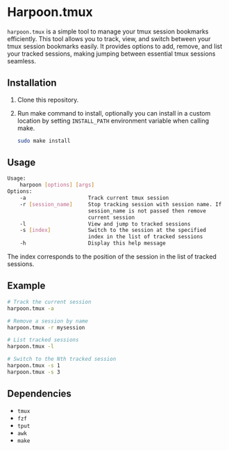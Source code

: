 # Harpoon.tmux

`harpoon.tmux` is a simple tool to manage your tmux session bookmarks
efficiently. This tool allows you to track, view, and switch between your tmux
session bookmarks easily. It provides options to add, remove, and list your
tracked sessions, making jumping between essential tmux sessions seamless.

## Installation

1. Clone this repository.
2. Run make command to install, optionally you can install in a custom location
by setting `INSTALL_PATH` environment variable when calling make.

   ```sh
   sudo make install
   ```

## Usage

```sh
Usage:
    harpoon [options] [args]
Options:
    -a                    Track current tmux session
    -r [session_name]     Stop tracking session with session name. If
                          session_name is not passed then remove
                          current session
    -l                    View and jump to tracked sessions
    -s [index]            Switch to the session at the specified
                          index in the list of tracked sessions
    -h                    Display this help message
```

The index corresponds to the position of the session in the list of tracked sessions.

## Example

```sh
# Track the current session
harpoon.tmux -a

# Remove a session by name
harpoon.tmux -r mysession

# List tracked sessions
harpoon.tmux -l

# Switch to the Nth tracked session
harpoon.tmux -s 1
harpoon.tmux -s 3
```

## Dependencies

- `tmux`
- `fzf`
- `tput`
- `awk`
- `make`
